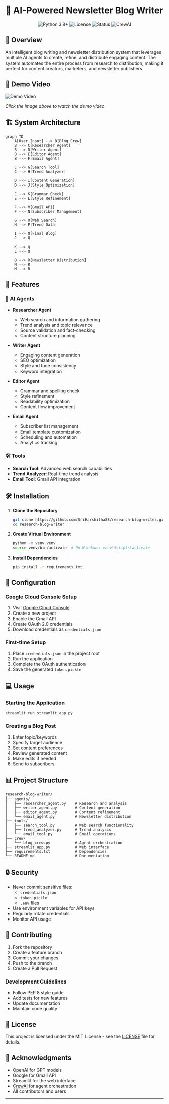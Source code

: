 # 🤖 AI-Powered Newsletter Blog Writer

<div align="center">
  <img src="https://img.shields.io/badge/Python-3.8+-blue.svg" alt="Python 3.8+">
  <img src="https://img.shields.io/badge/License-MIT-green.svg" alt="License">
  <img src="https://img.shields.io/badge/Status-Active-success.svg" alt="Status">
  <img src="https://img.shields.io/badge/CrewAI-Enabled-blueviolet.svg" alt="CrewAI">
</div>

## 📝 Overview

An intelligent blog writing and newsletter distribution system that leverages multiple AI agents to create, refine, and distribute engaging content. The system automates the entire process from research to distribution, making it perfect for content creators, marketers, and newsletter publishers.

## 🎥 Demo Video

![Demo Video](https://github.com/user-attachments/assets/7bb84553-0fff-4ec1-9f43-36c9d49ca4dd)

*Click the image above to watch the demo video*

## 🏗️ System Architecture

```mermaid
graph TD
    A[User Input] --> B[Blog Crew]
    B --> C[Researcher Agent]
    B --> D[Writer Agent]
    B --> E[Editor Agent]
    B --> F[Email Agent]
    
    C --> G[Search Tool]
    C --> H[Trend Analyzer]
    
    D --> I[Content Generation]
    D --> J[Style Optimization]
    
    E --> K[Grammar Check]
    E --> L[Style Refinement]
    
    F --> M[Gmail API]
    F --> N[Subscriber Management]
    
    G --> O[Web Search]
    H --> P[Trend Data]
    
    I --> Q[Final Blog]
    J --> Q
    
    K --> Q
    L --> Q
    
    Q --> R[Newsletter Distribution]
    N --> R
    M --> R
```

## 🚀 Features

### 🤖 AI Agents
- **Researcher Agent**
  - Web search and information gathering
  - Trend analysis and topic relevance
  - Source validation and fact-checking
  - Content structure planning

- **Writer Agent**
  - Engaging content generation
  - SEO optimization
  - Style and tone consistency
  - Keyword integration

- **Editor Agent**
  - Grammar and spelling check
  - Style refinement
  - Readability optimization
  - Content flow improvement

- **Email Agent**
  - Subscriber list management
  - Email template customization
  - Scheduling and automation
  - Analytics tracking

### 🛠️ Tools
- **Search Tool**: Advanced web search capabilities
- **Trend Analyzer**: Real-time trend analysis
- **Email Tool**: Gmail API integration

## 🛠️ Installation

1. **Clone the Repository**
   ```bash
   git clone https://github.com/SriHarshitha88/research-blog-writer.git
   cd research-blog-writer
   ```

2. **Create Virtual Environment**
   ```bash
   python -m venv venv
   source venv/bin/activate  # On Windows: venv\Scripts\activate
   ```

3. **Install Dependencies**
   ```bash
   pip install -r requirements.txt
   ```

## 🔧 Configuration

### Google Cloud Console Setup
1. Visit [Google Cloud Console](https://console.cloud.google.com/)
2. Create a new project
3. Enable the Gmail API
4. Create OAuth 2.0 credentials
5. Download credentials as `credentials.json`

### First-time Setup
1. Place `credentials.json` in the project root
2. Run the application
3. Complete the OAuth authentication
4. Save the generated `token.pickle`

## 💻 Usage

### Starting the Application
```bash
streamlit run streamlit_app.py
```

### Creating a Blog Post
1. Enter topic/keywords
2. Specify target audience
3. Set content preferences
4. Review generated content
5. Make edits if needed
6. Send to subscribers

## 📊 Project Structure
```
research-blog-writer/
├── agents/
│   ├── researcher_agent.py    # Research and analysis
│   ├── writer_agent.py        # Content generation
│   ├── editor_agent.py        # Content refinement
│   └── email_agent.py         # Newsletter distribution
├── tools/
│   ├── search_tool.py         # Web search functionality
│   ├── trend_analyzer.py      # Trend analysis
│   └── email_tool.py          # Email operations
├── crew/
│   └── blog_crew.py           # Agent orchestration
├── streamlit_app.py           # Web interface
├── requirements.txt           # Dependencies
└── README.md                  # Documentation
```

## 🔒 Security

- Never commit sensitive files:
  - `credentials.json`
  - `token.pickle`
  - `.env` files
- Use environment variables for API keys
- Regularly rotate credentials
- Monitor API usage

## 🤝 Contributing

1. Fork the repository
2. Create a feature branch
3. Commit your changes
4. Push to the branch
5. Create a Pull Request

### Development Guidelines
- Follow PEP 8 style guide
- Add tests for new features
- Update documentation
- Maintain code quality

## 📝 License

This project is licensed under the MIT License - see the [LICENSE](LICENSE) file for details.

## 🙏 Acknowledgments

- OpenAI for GPT models
- Google for Gmail API
- Streamlit for the web interface
- [CrewAI](https://github.com/joaomdmoura/crewAI) for agent orchestration
- All contributors and users

---


